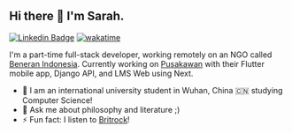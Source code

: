 ## Hi there 👋 I'm Sarah.

[![Linkedin Badge](https://img.shields.io/badge/-Sarah%20Tanujaya-blue?style=flat&logo=Linkedin&logoColor=white&link=https://www.linkedin.com/in/sarahT04/)]([https://www.linkedin.com/in/sarahT04/](https://www.linkedin.com/in/sarahT04/))
[![wakatime](https://wakatime.com/badge/user/3e36885d-d63d-447d-8195-64bc24238a90.svg)](https://wakatime.com/@3e36885d-d63d-447d-8195-64bc24238a90)

I'm a part-time full-stack developer, working remotely on an NGO called [Beneran Indonesia](https://www.instagram.com/beneran.indonesia/). Currently working on [Pusakawan](https://pusakawan.id/) with their Flutter mobile app, Django API, and LMS Web using Next.

- 🌱 I am an international university student in Wuhan, China 🇨🇳 studying Computer Science!
- 💬 Ask me about philosophy and literature ;)
- ⚡ Fun fact: I listen to [Britrock](https://open.spotify.com/user/leaf3gux5gregmbq5uw4jn9gu?si=509d150a87054b37)!

<!--
**sarahT04/sarahT04** is a ✨ _special_ ✨ repository because its `README.md` (this file) appears on your GitHub profile.

Here are some ideas to get you started:

- 🔭 I’m currently working on ...
- 🌱 I’m currently learning ...
- 👯 I’m looking to collaborate on ...
- 🤔 I’m looking for help with ...
- 💬 Ask me about ...
- 📫 How to reach me: ...
- 😄 Pronouns: ...
- ⚡ Fun fact: ...
-->
